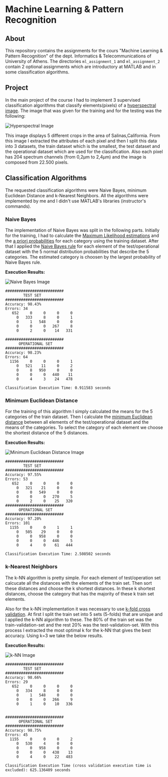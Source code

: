 # Machine Learning & Pattern Recognition

## About 

This repository contains the assignments for the cours "Machine Learning & Pattern Recognition" of the dept. Informatics & Telecommunications of University of Athens. The directories `ml_assignment_1` and `ml_assignment_2` contain 2 optional assignments which are introductory at MATLAB and in some classification algorithms.

## Project

In the main project of the course I had to implement 3 supervised classification algorithms that classify elements(pixels) of a [hyperspectral image](https://en.wikipedia.org/wiki/Hyperspectral_imaging). The image that was given for the training and for the testing was the following:

![Hyperspectral Image](https://github.com/VangelisTsiatouras/machine-learning-di/blob/master/project/outputs/Peek%202018-10-04%2004-19.gif)

This image displays 5 different crops in the area of Salinas,California. From this image I extracted the attributes of each pixel and then I split this data into 3 datasets, the train dataset which is the smallest, the test dataset and the operational dataset which are used for the classification. Also each pixel has 204 spectrum channels (from 0,2μm to 2,4μm) and the image is composed from 22.500 pixels.

## Classification Algorithms

The requested classification algorithms were Naive Bayes, minimum Euclidean Distance and k-Nearest Neighbors. All the algorithms were implemented by me and I didn't use MATLAB's libraries (instructor's commands).

### Naive Bayes

The implementation of Naive Bayes was split in the following parts. Initially for the training, I had to calculate the [Maximum Likelihood estimations](https://en.wikipedia.org/wiki/Maximum_likelihood_estimation) and the [a priori probabilities](https://en.wikipedia.org/wiki/A_priori_probability) for each category using the training dataset. After that I applied the [Naive Bayes rule](https://en.wikipedia.org/wiki/Naive_Bayes_classifier) for each element of the test/operational dataset with the 5 normal distribution probabilities that describe the 5 categories. The estimated category is choosen by the largest probability of Naive Bayes rule.

**Execution Results:**

![Naive Bayes Image](https://github.com/VangelisTsiatouras/machine-learning-di/blob/master/project/outputs/naive_bayes.jpg)

```
##########################
        TEST SET
##########################
Accuracy: 98.43%
Errors: 34
   652     0     0     0     0
     0   333     8     0     1
     0     1   548     0     0
     0     0     0   267     8
     0     2     0    14   331

##########################
      OPERATIONAL SET
##########################
Accuracy: 98.23%
Errors: 64
  1156     0     0     0     1
     0   521    11     0     2
     0     8   950     0     0
     0     0     0   440    11
     0     4     3    24   478

Classification Execution Time: 0.911583 seconds
```

### Minimum Euclidean Distance

For the training of this algorithm I simply calculated the means for the 5 categories of the train dataset. Then I calculate the [minimum Euclidean distance](https://en.wikipedia.org/wiki/Euclidean_distance) between all elements of the test/operational dataset and the means of the categories. To select the category of each element we choose the shortest distance of the 5 distances.

**Execution Results:**

![Minimum Euclidean Distance Image](https://github.com/VangelisTsiatouras/machine-learning-di/blob/master/project/outputs/euclidean.jpg)

```
##########################
        TEST SET
##########################
Accuracy: 97.55%
Errors: 53
   652     0     0     0     0
     0   321    21     0     0
     0     0   549     0     0
     0     0     0   270     5
     0     2     0    25   320
##########################
      OPERATIONAL SET
##########################
Accuracy: 97.20%
Errors: 101
  1155     0     0     1     1
     0   505    29     0     0
     0     0   958     0     0
     0     0     0   446     5
     0     4     0    61   444

Classification Execution Time: 2.508502 seconds
```

### k-Nearest Neighbors

The k-NN algorithm is pretty simple. For each element of test/operation set calcucate all the distances with the elements of the train set. Then sort these distances and choose the k shortest distances. In these k shortest distances, choose the category that has the majority of these k train set elements.

Also for the k-NN implementation it was necessary to use [k-fold cross validation](https://en.wikipedia.org/wiki/Cross-validation_(statistics)). At first I split the train set into 5 sets (5-folds) that are unique and I applied the k-NN algorithm to these. The 80% of the train set was the train-validation-set and the rest 20% was the test-validation-set. With this process I extracted the most optimal k for the k-NN that gives the best accuracy. Using k=3 we take the below results.

**Execution Results:**

![k-NN Image](https://github.com/VangelisTsiatouras/machine-learning-di/blob/master/project/outputs/knn.jpg)

```
##########################
        TEST SET
##########################
Accuracy: 98.66%
Errors: 29
   652     0     0     0     0
     0   334     8     0     0
     0     1   548     0     0
     0     0     0   266     9
     0     1     0    10   336


##########################
      OPERATIONAL SET
##########################
Accuracy: 98.75%
Errors: 45
  1155     0     0     0     2
     0   530     4     0     0
     0     0   958     0     0
     0     0     0   438    13
     0     4     0    22   483

Classification Execution Time (cross validation execution time is excluded): 625.136409 seconds
```
